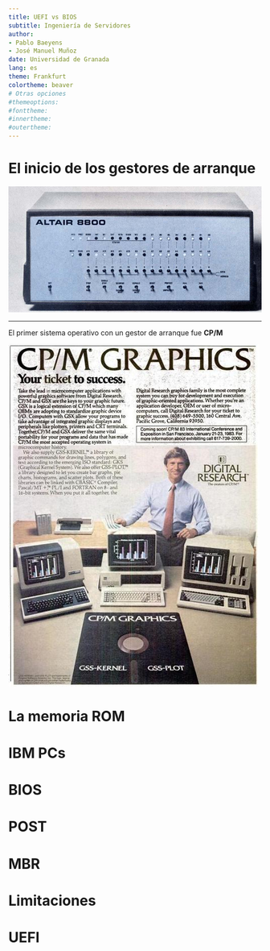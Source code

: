 ```yaml
---
title: UEFI vs BIOS
subtitle: Ingeniería de Servidores
author: 
- Pablo Baeyens
- José Manuel Muñoz
date: Universidad de Granada
lang: es
theme: Frankfurt
colortheme: beaver
# Otras opciones
#themeoptions:
#fonttheme:
#innertheme:
#outertheme:
---
```


# El inicio de los gestores de arranque

![Altair8800b. Los interruptores permitían escribir cada palabra en la memoria interna indicando su estado bit a bit.](imgs/altair8800b.png) 

----

El primer sistema operativo con un gestor de arranque fue **CP/M**

![Anuncio de CP/M. De Wikimedia Commons](imgs/CPM_Anuncio.jpg)


# La memoria ROM


# IBM PCs

# BIOS

# POST

# MBR

# Limitaciones

# UEFI
